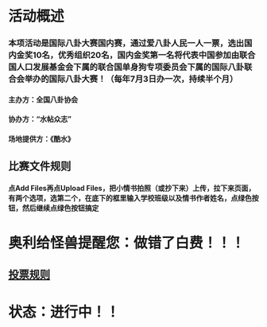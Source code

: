 # 活动概述

### 本项活动是国际八卦大赛国内赛，通过爱八卦人民一人一票，选出国内金奖10名，优秀组织20名，国内金奖第一名将代表中国参加由联合国人口发展基金会下属的联合国单身狗专项委员会下属的国际八卦联合会举办的国际八卦大赛！（每年7月3日办一次，持续半个月）

#### 主办方：全国八卦协会

#### 协办方：“水帖众志”

#### 场地提供方：《酷水》

## 比赛文件规则

#### 点Add Files再点Upload Files，把小情书拍照（或抄下来）上传，拉下来页面，有两个选项，选第二个，在底下的框里输入学校班级以及情书作者姓名，点绿色按钮，然后继续点绿色按钮搞定

# 奥利给怪兽提醒您：做错了白费！！！

## [投票规则](https://github.com/ds1302zs/codingwater/issues/1)

# 状态：进行中！！
